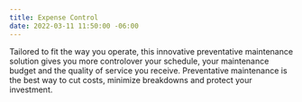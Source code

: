 ```yaml
---
title: Expense Control
date: 2022-03-11 11:50:00 -06:00
---
```


Tailored to fit the way you operate, this innovative preventative maintenance solution gives you more controlover your schedule, your maintenance budget and the quality of service you receive. Preventative maintenance is the best way to cut costs, minimize breakdowns and protect your investment.